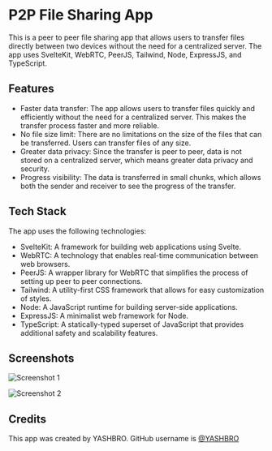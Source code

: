 
# P2P File Sharing App

This is a peer to peer file sharing app that allows users to transfer files directly between two devices without the need for a centralized server. The app uses SvelteKit, WebRTC, PeerJS, Tailwind, Node, ExpressJS, and TypeScript.

## Features

-   Faster data transfer: The app allows users to transfer files quickly and efficiently without the need for a centralized server. This makes the transfer process faster and more reliable.
-   No file size limit: There are no limitations on the size of the files that can be transferred. Users can transfer files of any size.
-   Greater data privacy: Since the transfer is peer to peer, data is not stored on a centralized server, which means greater data privacy and security.
-   Progress visibility: The data is transferred in small chunks, which allows both the sender and receiver to see the progress of the transfer.

## Tech Stack

The app uses the following technologies:

-   SvelteKit: A framework for building web applications using Svelte.
-   WebRTC: A technology that enables real-time communication between web browsers.
-   PeerJS: A wrapper library for WebRTC that simplifies the process of setting up peer to peer connections.
-   Tailwind: A utility-first CSS framework that allows for easy customization of styles.
-   Node: A JavaScript runtime for building server-side applications.
-   ExpressJS: A minimalist web framework for Node.
-   TypeScript: A statically-typed superset of JavaScript that provides additional safety and scalability features.

## Screenshots

![Screenshot 1]() 

![Screenshot 2]()

## Credits

This app was created by YASHBRO. GitHub username is [@YASHBRO](https://github.com/YASHBRO)
